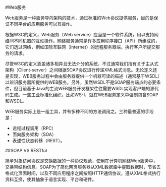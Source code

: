 #Web服务

Web服务是一种服务导向架构的技术，通过标准的Web协议提供服务，目的是保证不同平台的应用服务可以互操作。

根据W3C的定义，Web服务（Web service）应当是一个软件系统，用以支持网络间不同机器的互动操作。网络服务通常是许多应用程序接口（API）所组成的，它们透过网络，例如国际互联网（Internet）的远程服务器端，执行客户所提交服务的请求。

尽管W3C的定义涵盖诸多相异且无法介分的系统，不过通常我们指有关于主从式架构（Client-server）之间根据SOAP协议进行传递XML格式消息。无论定义还是实现，WEB服务过程中会由服务器提供一个机器可读的描述（通常基于WSDL）以辨识服务器所提供的WEB服务。另外，虽然WSDL不是SOAP服务端点的必要条件，但目前基于Java的主流WEB服务开发框架往往需要WSDL实现客户端的源代码生成。一些工业标准化组织，比如WS-I，就在WEB服务定义中强制包含SOAP和WSDL。

WEB服务实际上是一组工具，并有多种不同的方法调用之。三种最普遍的手段是：

 - 远程过程调用（RPC）
 - 面向服务架构（SOA）
 - 表述性状态转移（REST）。

##SOAP VS RESTful

简单对象访问协议是交换数据的一种协议规范，使用在计算机网络Web服务中，交换带结构信息。SOAP为了简化网页服务器从XML数据库中提取数据时，节省去格式化页面时间，以及不同应用程序之间按照HTTP通信协议，遵从XML格式执行资料互换，使其抽象于语言实现、平台和硬件。
